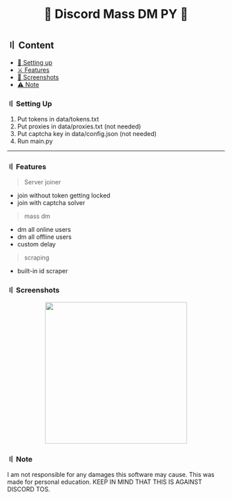 <h1 align="center">
💎 Discord Mass DM PY 💎
<h1 align="center">
<p align="center"> 
</p>
  
## 〢 Content

- [📁 Setting up](#setup)
- [⚔️ Features](#features)
- [📸 Screenshots](#screenshot)
- [⚠️ Note](#note)

### 〢 Setting Up
 
1. Put tokens in data/tokens.txt
2. Put proxies in data/proxies.txt (not needed)
3. Put captcha key in data/config.json (not needed)
4. Run main.py

<a id="features"></a>

---

### 〢 Features


> Server joiner
- join without token getting locked
- join with captcha solver


> mass dm
- dm all online users
- dm all offline users
- custom delay

> scraping
- built-in id scraper


### 〢 Screenshots

<p align="center"> 
  <kbd>
<img src="https://cdn.discordapp.com/attachments/" width="328"></img>
  </kbd>
</p>

### 〢 Note

I am not responsible for any damages this software may cause. This was made for personal education.
KEEP IN MIND THAT THIS IS AGAINST DISCORD TOS.

